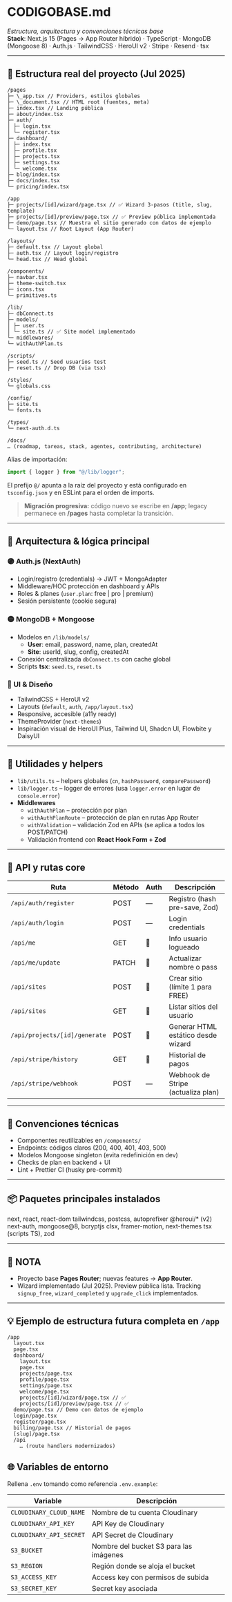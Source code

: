 # CODIGOBASE.md

_Estructura, arquitectura y convenciones técnicas base_  
**Stack**: Next.js 15 (Pages → App Router híbrido) · TypeScript · MongoDB (Mongoose 8) · Auth.js · TailwindCSS · HeroUI v2 · Stripe · Resend · tsx

---

## 📁 Estructura real del proyecto (Jul 2025)

```text
/pages
├─ \_app.tsx // Providers, estilos globales
├─ \_document.tsx // HTML root (fuentes, meta)
├─ index.tsx // Landing pública
├─ about/index.tsx
├─ auth/
│ ├─ login.tsx
│ └─ register.tsx
├─ dashboard/
│ ├─ index.tsx
│ ├─ profile.tsx
│ ├─ projects.tsx
│ ├─ settings.tsx
│ └─ welcome.tsx
├─ blog/index.tsx
├─ docs/index.tsx
└─ pricing/index.tsx

/app
├─ projects/[id]/wizard/page.tsx // ✅ Wizard 3-pasos (title, slug, template)
├─ projects/[id]/preview/page.tsx // ✅ Preview pública implementada
├─ demo/page.tsx // Muestra el sitio generado con datos de ejemplo
└─ layout.tsx // Root Layout (App Router)

/layouts/
├─ default.tsx // Layout global
├─ auth.tsx // Layout login/registro
└─ head.tsx // Head global

/components/
├─ navbar.tsx
├─ theme-switch.tsx
├─ icons.tsx
└─ primitives.ts

/lib/
├─ dbConnect.ts
├─ models/
│ ├─ user.ts
│ └─ site.ts // ✅ Site model implementado
└─ middlewares/
└─ withAuthPlan.ts

/scripts/
├─ seed.ts // Seed usuarios test
├─ reset.ts // Drop DB (via tsx)

/styles/
└─ globals.css

/config/
├─ site.ts
└─ fonts.ts

/types/
└─ next-auth.d.ts

/docs/
… (roadmap, tareas, stack, agentes, contributing, architecture)
```

Alias de importación:

```ts
import { logger } from "@/lib/logger";
```
El prefijo `@/` apunta a la raíz del proyecto y está configurado en `tsconfig.json` y en ESLint para el orden de imports.

> **Migración progresiva:** código nuevo se escribe en **/app**; legacy permanece en **/pages** hasta completar la transición.

---

## 🧠 Arquitectura & lógica principal

### 🟣 Auth.js (NextAuth)

- Login/registro (credentials) → JWT + MongoAdapter
- Middleware/HOC protección en dashboard y APIs
- Roles & planes (`user.plan`: free | pro | premium)
- Sesión persistente (cookie segura)

### 🟡 MongoDB + Mongoose

- Modelos en `/lib/models/`
  - **User**: email, password, name, plan, createdAt
  - **Site**: userId, slug, config, createdAt
- Conexión centralizada `dbConnect.ts` con cache global
- Scripts **tsx**: `seed.ts`, `reset.ts`

### 🔵 UI & Diseño

- TailwindCSS + HeroUI v2
- Layouts (`default`, `auth`, `/app/layout.tsx`)
- Responsive, accesible (a11y ready)
- ThemeProvider (`next-themes`)
- Inspiración visual de HeroUI Plus, Tailwind UI, Shadcn UI, Flowbite y DaisyUI

---

## 🧩 Utilidades y helpers

- `lib/utils.ts` – helpers globales (`cn`, `hashPassword`, `comparePassword`)
- `lib/logger.ts` – logger de errores (usa `logger.error` en lugar de `console.error`)
- **Middlewares**
  - `withAuthPlan` – protección por plan
  - `withAuthPlanRoute` – protección de plan en rutas App Router
  - `withValidation` – validación Zod en APIs (se aplica a todos los POST/PATCH)
  - Validación frontend con **React Hook Form + Zod**

---

## 📡 API y rutas core

| Ruta                          | Método | Auth | Descripción                        |
| ----------------------------- | ------ | ---- | ---------------------------------- |
| `/api/auth/register`          | POST   | —    | Registro (hash pre-save, Zod)      |
| `/api/auth/login`             | POST   | —    | Login credentials                  |
| `/api/me`                     | GET    | 🔐   | Info usuario logueado              |
| `/api/me/update`              | PATCH  | 🔐   | Actualizar nombre o pass           |
| `/api/sites`                  | POST   | 🔐   | Crear sitio (límite 1 para FREE)   |
| `/api/sites`                  | GET    | 🔐   | Listar sitios del usuario          |
| `/api/projects/[id]/generate` | POST   | 🔐   | Generar HTML estático desde wizard |
| `/api/stripe/history` | GET | 🔐 | Historial de pagos |
| `/api/stripe/webhook` | POST | — | Webhook de Stripe (actualiza plan) |

---

## 🧠 Convenciones técnicas

- Componentes reutilizables en `/components/`
- Endpoints: códigos claros (200, 400, 401, 403, 500)
- Modelos Mongoose singleton (evita redefinición en dev)
- Checks de plan en backend + UI
- Lint + Prettier CI (husky pre-commit)

---

## 📦 Paquetes principales instalados

next, react, react-dom
tailwindcss, postcss, autoprefixer
@heroui/\* (v2)
next-auth, mongoose@8, bcryptjs
clsx, framer-motion, next-themes
tsx (scripts TS), zod


---

## 📝 NOTA

- Proyecto base **Pages Router**; nuevas features → **App Router**.
- Wizard implementado (Jul 2025). Preview pública lista. Tracking `signup_free`, `wizard_completed` y `upgrade_click` implementados.

---

## 💡 Ejemplo de estructura futura completa en `/app`

```text
/app
  layout.tsx
  page.tsx
  dashboard/
    layout.tsx
    page.tsx
    projects/page.tsx
    profile/page.tsx
    settings/page.tsx
    welcome/page.tsx
    projects/[id]/wizard/page.tsx // ✅
    projects/[id]/preview/page.tsx // ✅
  demo/page.tsx // Demo con datos de ejemplo
  login/page.tsx
  register/page.tsx
  billing/page.tsx // Historial de pagos
  [slug]/page.tsx
  /api
    … (route handlers modernizados)
```

## 🌐 Variables de entorno

Rellena `.env` tomando como referencia `.env.example`:

| Variable | Descripción |
| -------- | ----------- |
| `CLOUDINARY_CLOUD_NAME` | Nombre de tu cuenta Cloudinary |
| `CLOUDINARY_API_KEY` | API Key de Cloudinary |
| `CLOUDINARY_API_SECRET` | API Secret de Cloudinary |
| `S3_BUCKET` | Nombre del bucket S3 para las imágenes |
| `S3_REGION` | Región donde se aloja el bucket |
| `S3_ACCESS_KEY` | Access key con permisos de subida |
| `S3_SECRET_KEY` | Secret key asociada |
